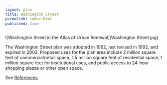 ```yaml
---
layout: plan
title: Washington Street
permalink: index.html
published: true
---
```


![Washington Street in the Atlas of Urban Renewal](Washington Street.jpg)

The Washington Street plan was adopted in 1962, last revised in 1992, and expired in 2002. Proposed uses for the plan area include 2 million square feet of commercial/retail space, 1.5 million square feet of residential space, 1 million square feet for institutional uses, and public access to 24-hour shopping plazas or other open space.

See [References](http://www.urbanreviewer.org/#page=references.html). 